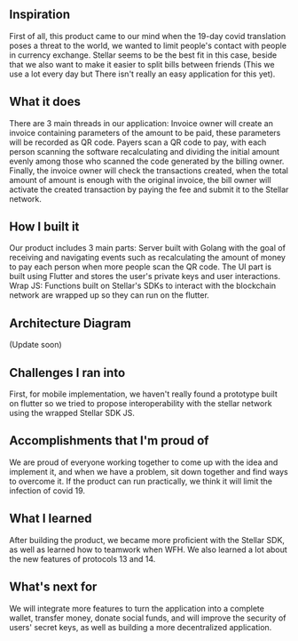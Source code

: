 ## Inspiration

First of all, this product came to our mind when the 19-day covid translation poses a threat to the world, we wanted to limit people's contact with people in currency exchange. Stellar seems to be the best fit in this case, beside that we also want to make it easier to split bills between friends (This we use a lot every day but There isn't really an easy application for this yet).

## What it does

There are 3 main threads in our application:
Invoice owner will create an invoice containing parameters of the amount to be paid, these parameters will be recorded as QR code.
Payers scan a QR code to pay, with each person scanning the software recalculating and dividing the initial amount evenly among those who scanned the code generated by the billing owner.
Finally, the invoice owner will check the transactions created, when the total amount of amount is enough with the original invoice, the bill owner will activate the created transaction by paying the fee and submit it to the Stellar network.

## How I built it
Our product includes 3 main parts:
Server built with Golang with the goal of receiving and navigating events such as recalculating the amount of money to pay each person when more people scan the QR code.
The UI part is built using Flutter and stores the user's private keys and user interactions.
Wrap JS: Functions built on Stellar's SDKs to interact with the blockchain network are wrapped up so they can run on the flutter.

## Architecture Diagram
(Update soon)

## Challenges I ran into

First, for mobile implementation, we haven't really found a prototype built on flutter so we tried to propose interoperability with the stellar network using the wrapped Stellar SDK JS.

## Accomplishments that I'm proud of

We are proud of everyone working together to come up with the idea and implement it, and when we have a problem, sit down together and find ways to overcome it. If the product can run practically, we think it will limit the infection of covid 19.

## What I learned
After building the product, we became more proficient with the Stellar SDK, as well as learned how to teamwork when WFH. We also learned a lot about the new features of protocols 13 and 14.

## What's next for 

We will integrate more features to turn the application into a complete wallet, transfer money, donate social funds, and will improve the security of users' secret keys, as well as building a more decentralized application.
